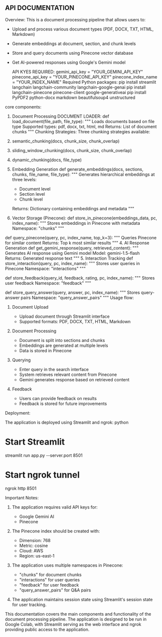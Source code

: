 ##  API DOCUMENTATION
                                                                       


 Overview:
This is a document processing pipeline that allows users to:
- Upload and process various document types (PDF, DOCX, TXT, HTML, Markdown)
- Generate embeddings at document, section, and chunk levels
- Store and query documents using Pinecone vector database
- Get AI-powered responses using Google's Gemini model
    
     API KYES REQUIRED:
  gemini_api_key = "YOUR_GEMINI_API_KEY"
pinecone_api_key = "YOUR_PINECONE_API_KEY"
pinecone_index_name = "YOUR_INDEX_NAME"
Required Python packages:
pip install streamlit langchain langchain-community langchain-google-genai 
pip install langchain-pinecone pinecone-client google-generativeai 
pip install PyPDF2 python-docx markdown beautifulsoup4 unstructured






core components:
1. Document Processing
DOCUMENT LOADER:
def load_document(file_path, file_type):
    """
    Loads documents based on file type
    Supported types: pdf, docx, txt, html, md
    Returns: List of document chunks
    """
Chunking Strategies:
Three chunking strategies available:
1. semantic_chunking(docs, chunk_size, chunk_overlap)
2. sliding_window_chunking(docs, chunk_size, chunk_overlap)
3. dynamic_chunking(docs, file_type)
2. Embedding Generation
def generate_embeddings(docs, sections, chunks, file_name, file_type):
    """
    Generates hierarchical embeddings at three levels:
    - Document level
    - Section level
    - Chunk level
    
    Returns: Dictionary containing embeddings and metadata
    """
3. Vector Storage (Pinecone):
def store_in_pinecone(embeddings_data, pc, index_name):
    """
    Stores embeddings in Pinecone with metadata
    Namespace: "chunks"
    """

def query_pinecone(query, pc, index_name, top_k=3):
    """
    Queries Pinecone for similar content
    Returns: Top k most similar results
    """
4. AI Response Generation
def get_gemini_response(query, retrieved_content):
    """
    Generates AI response using Gemini model
    Model: gemini-1.5-flash
    Returns: Generated response text
    """
5. Interaction Tracking
def store_interaction(query, pc, index_name):
    """
    Stores user queries in Pinecone
    Namespace: "interactions"
    """

def store_feedback(query_id, feedback, rating, pc, index_name):
    """
    Stores user feedback
    Namespace: "feedback"
    """

def store_query_answer(query, answer, pc, index_name):
    """
    Stores query-answer pairs
    Namespace: "query_answer_pairs"
    """
Usage flow:
1. Document Upload
   - Upload document through Streamlit interface
   - Supported formats: PDF, DOCX, TXT, HTML, Markdown

2. Document Processing
   - Document is split into sections and chunks
   - Embeddings are generated at multiple levels
   - Data is stored in Pinecone

3. Querying
   - Enter query in the search interface
   - System retrieves relevant content from Pinecone
   - Gemini generates response based on retrieved content

4. Feedback
   - Users can provide feedback on results
   - Feedback is stored for future improvements

Deployment:

The application is deployed using Streamlit and ngrok:
python
# Start Streamlit
streamlit run app.py --server.port 8501

# Start ngrok tunnel
ngrok http 8501

Important Notes:

1. The application requires valid API keys for:
   - Google Gemini AI
   - Pinecone

2. The Pinecone index should be created with:
   - Dimension: 768
   - Metric: cosine
   - Cloud: AWS
   - Region: us-east-1

3. The application uses multiple namespaces in Pinecone:
   - "chunks" for document chunks
   - "interactions" for user queries
   - "feedback" for user feedback
   - "query_answer_pairs" for Q&A pairs

4. The application maintains session state using Streamlit's session state for user tracking.

This documentation covers the main components and functionality of the document processing pipeline. The application is designed to be run in Google Colab, with Streamlit serving as the web interface and ngrok providing public access to the application.




